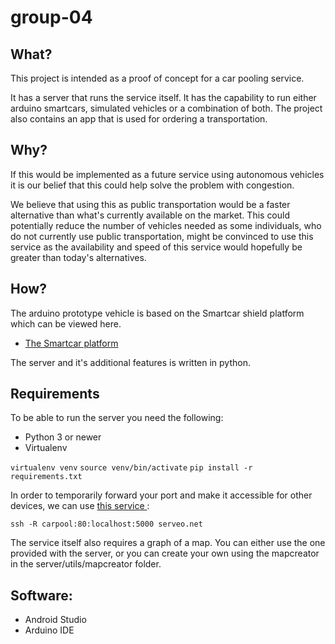 # group-04

## What?
This project is intended as a proof of concept for a car pooling service. 

It has a server that runs the service itself.
It has the capability to run either arduino smartcars, simulated vehicles or a combination of both. 
The project also contains an app that is used for ordering a transportation.
## Why?
If this would be implemented as a future service using autonomous vehicles it is our belief that this could help solve the problem with congestion.

We believe that using this as public transportation would be a faster alternative than what's currently available on the market.
This could potentially reduce the number of vehicles needed as some individuals, who do not currently use public transportation, might be convinced to use this service
as the availability and speed of this service would hopefully be greater than today's alternatives.

## How?
The arduino prototype vehicle is based on the Smartcar shield platform which can be viewed here.
* [The Smartcar platform](http://plat.is/smartcar)

The server and  it's additional features is written in python.

## Requirements
To be able to run the server you need the following:

* Python 3 or newer
* Virtualenv

`virtualenv venv`
`source venv/bin/activate`
`pip install -r requirements.txt`

In order to temporarily forward your port and make it accessible for other devices, we can use <a href="https://serveo.net/"> this service </a>:

`ssh -R carpool:80:localhost:5000 serveo.net`

The service itself also requires a graph of a map.
You can either use the one provided with the server, or you can create your own using the mapcreator in the server/utils/mapcreator folder. 

## Software:
* Android Studio
* Arduino IDE
